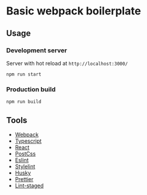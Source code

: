 # Basic webpack boilerplate

## Usage

### Development server

Server with hot reload at `http://localhost:3000/`

```
npm run start
```

### Production build

```
npm run build
```

## Tools

- [Webpack](https://webpack.js.org/)
- [Typescript](https://www.typescriptlang.org/)
- [React](https://reactjs.org/)
- [PostCss](https://postcss.org/)
- [Eslint](https://eslint.org/)
- [Stylelint](https://stylelint.io/)
- [Husky](https://typicode.github.io/husky/#/)
- [Prettier](https://prettier.io/)
- [Lint-staged](https://github.com/okonet/lint-staged)
